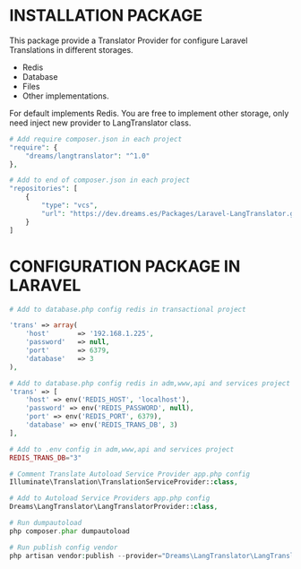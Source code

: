 # INSTALLATION PACKAGE

This package provide a Translator Provider for configure Laravel Translations in different storages.

* Redis
* Database
* Files
* Other implementations.

For default implements Redis. You are free to implement other storage, only need inject new provider to LangTranslator class.

```php
# Add require composer.json in each project
"require": {
    "dreams/langtranslator": "^1.0"
},

# Add to end of composer.json in each project
"repositories": [
    {
        "type": "vcs",
        "url": "https://dev.dreams.es/Packages/Laravel-LangTranslator.git"
    }
]
```

# CONFIGURATION PACKAGE IN LARAVEL

```php
# Add to database.php config redis in transactional project

'trans' => array(
    'host'       => '192.168.1.225',
    'password'   => null,
    'port'       => 6379,
    'database'   => 3
),

# Add to database.php config redis in adm,www,api and services project
'trans' => [
    'host' => env('REDIS_HOST', 'localhost'),
    'password' => env('REDIS_PASSWORD', null),
    'port' => env('REDIS_PORT', 6379),
    'database' => env('REDIS_TRANS_DB', 3)
],

# Add to .env config in adm,www,api and services project
REDIS_TRANS_DB="3"

# Comment Translate Autoload Service Provider app.php config
Illuminate\Translation\TranslationServiceProvider::class,

# Add to Autoload Service Providers app.php config
Dreams\LangTranslator\LangTranslatorProvider::class, 

# Run dumpautoload
php composer.phar dumpautoload

# Run publish config vendor
php artisan vendor:publish --provider="Dreams\LangTranslator\LangTranslatorProvider"
```